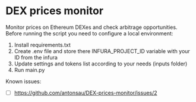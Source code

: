 # DEX prices monitor

Monitor prices on Ethereum DEXes and check arbitrage opportunities. Before running the script you need to configure a local environment:
1. Install requirements.txt
2. Create .env file and store there INFURA_PROJECT_ID variable with your ID from the infura
3. Update settings and tokens list according to your needs (inputs folder)
4. Run main.py


Known issues:
- [ ] https://github.com/antonsau/DEX-prices-monitor/issues/2
